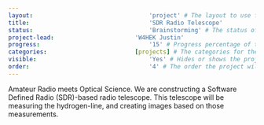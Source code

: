 ```yaml
---
layout:									'project' # The layout to use for the project page.
title:									'SDR Radio Telescope'
status:									'Brainstorming' # The status of the project. Should be one of 'Brainstorming', 'Designing', 'Building', 'Testing', 'Implementing', 'On-Hold', or 'Cancelled'.
project-lead:						'W4HEK Justin'
progress:								'15' # Progress percentage of the project.
categories:							[projects] # The categories for the project. Projects should always be 'projects'.
visible:								'Yes' # Hides or shows the project in feeds.
order:									'4' # The order the project will be shown in feeds.
---
```



Amateur Radio meets Optical Science.
We are constructing a Software Defined Radio (SDR)-based radio telescope.
This telescope will be measuring the hydrogen-line, and creating images based on those measurements.
